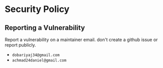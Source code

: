 # Security Policy

## Reporting a Vulnerability

Report a vulnerability on a maintainer email. don't create a github issue or report publicly.
- `dobariyaj34@gmail.com`
- `achmad24daniel@gmail.com`
